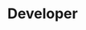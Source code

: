 ---
firstname: "Joshua"
lastname: "Si"
title: "Developer"
group: "member"
img: "jsi.jpg"
github: "joshSi"
---